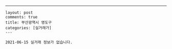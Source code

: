 ---
    layout: post
    comments: true
    title: 부산광역시 영도구
    categories: [실거래가]
    ---

    2021-06-15 실거래 정보가 없습니다.

    